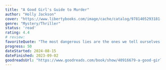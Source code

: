 ```yaml
---
title: "A Good Girl's Guide to Murder"
author: "Holly Jackson"
cover: "https://www.libertybooks.com/image/cache/catalog/9781405293181-640x996.jpg?q6"
genre: "Mystery/Thriller"
status: 'read'
rating: 4.4
# review: 
favoriteQuote: "The most dangerous lies are the ones we tell ourselves."
progress: 50
dateStarted: 2024-08-15
dateFinished: 2023-09-02
goodreadsUrl: "https://www.goodreads.com/book/show/40916679-a-good-girl-s-guide-to-murder"
---
```

